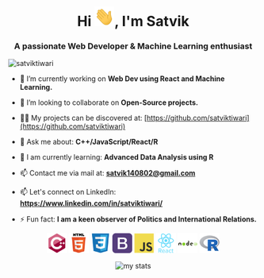 <h1 align="center">Hi <img src="https://raw.githubusercontent.com/ABSphreak/ABSphreak/master/gifs/Hi.gif" width="40px" />, I'm Satvik</h1>
<h3 align="center">A passionate Web Developer & Machine Learning enthusiast</h3>
<p align="left"> <img src="https://komarev.com/ghpvc/?username=satviktiwari" alt="satviktiwari" /> </p>

- 🔭 I’m currently working on **Web Dev using React and Machine Learning.**

- 👯 I’m looking to collaborate on **Open-Source projects.**

- 👨‍💻 My projects can be discovered at: [https://github.com/satviktiwari](https://github.com/satviktiwari)

- 💬 Ask me about: **C++/JavaScript/React/R**

- 🧠 I am currently learning: **Advanced Data Analysis using R**

- 📫 Contact me via mail at: **satvik140802@gmail.com**

- 📫 Let's connect on LinkedIn: **https://www.linkedin.com/in/satviktiwari/**

- ⚡ Fun fact: **I am a keen observer of Politics and International Relations.**

<p align="center">
<img src="https://raw.githubusercontent.com/devicons/devicon/master/icons/cplusplus/cplusplus-original.svg" alt="cplusplus" width="40" height="40"/>
<img src="https://raw.githubusercontent.com/devicons/devicon/master/icons/html5/html5-original-wordmark.svg" alt="html5" width="40" height="40"/>
<img src="https://raw.githubusercontent.com/devicons/devicon/master/icons/css3/css3-original.svg" alt="css3" width="40" height="40"/>
<code><img height="40" src="https://raw.githubusercontent.com/github/explore/80688e429a7d4ef2fca1e82350fe8e3517d3494d/topics/bootstrap/bootstrap.png"></code>
<img src="https://raw.githubusercontent.com/devicons/devicon/master/icons/javascript/javascript-original.svg" alt="javascript" width="40" height="40"/> 
<img src="https://raw.githubusercontent.com/devicons/devicon/master/icons/react/react-original-wordmark.svg" alt="react" width="40" height="40"/> 
<img src="https://raw.githubusercontent.com/devicons/devicon/master/icons/nodejs/nodejs-original-wordmark.svg" alt="react" width="40" height="40"/> 
<img src="https://raw.githubusercontent.com/devicons/devicon/master/icons/r/r-original.svg" alt="R Programming" width="40" height="40"/> 
  
  

<p align="center">

<img src="https://github-readme-stats.vercel.app/api?username=satviktiwari&&show_icons=true&theme=algolia" title="my stats">




